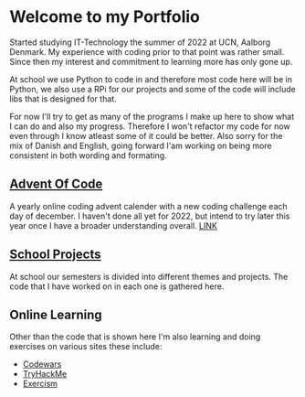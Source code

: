 # Welcome to my Portfolio

Started studying IT-Technology the summer of 2022 at UCN, Aalborg Denmark. My experience with coding prior to that point was rather small. Since then my interest and commitment to learning more has only gone up.
  
At school we use Python to code in and therefore most code here will be in Python, we also use a RPi for our projects and some of the code will include libs that is designed for that.
  
For now I'll try to get as many of the programs I make up here to show what I can do and also my progress. Therefore I won't refactor my code for now even through I know atleast some of it could be better. Also sorry for the mix of Danish and English, going forward I'am working on being more consistent in both wording and formating.

## [Advent Of Code](https://github.com/jeppeskovlund/Portfolio/tree/main/AdventOfCode)
A yearly online coding advent calender with a new coding challenge each day of december. I haven't done all yet for 2022, but intend to try later this year once I have a broader understanding overall. [LINK](https://adventofcode.com/2022)

## [School Projects](https://github.com/jeppeskovlund/Portfolio/tree/main/School%20Projects)
At school our semesters is divided into different themes and projects. The code that I have worked on in each one is gathered here.

## Online Learning
Other than the code that is shown here I'm also learning and doing exercises on various sites these include:
- [Codewars](https://www.codewars.com/users/Tykz42)
- [TryHackMe](https://tryhackme.com/p/jeppe.skovlund)
- [Exercism](https://exercism.org/profiles/Tykz42)
